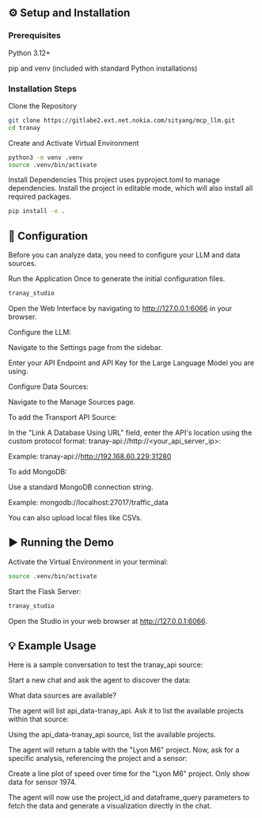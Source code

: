 ## ⚙️ Setup and Installation
### Prerequisites
Python 3.12+

pip and venv (included with standard Python installations)

### Installation Steps
Clone the Repository

```Bash
git clone https://gitlabe2.ext.net.nokia.com/sityang/mcp_llm.git
cd tranay
```
Create and Activate Virtual Environment


```Bash
python3 -m venv .venv
source .venv/bin/activate
```
Install Dependencies
This project uses pyproject.toml to manage dependencies. Install the project in editable mode, which will also install all required packages.

```Bash
pip install -e .
```
## 🔧 Configuration
Before you can analyze data, you need to configure your LLM and data sources.

Run the Application Once to generate the initial configuration files.


```Bash
tranay_studio
```
Open the Web Interface by navigating to http://127.0.0.1:6066 in your browser.

Configure the LLM:

Navigate to the Settings page from the sidebar.

Enter your API Endpoint and API Key for the Large Language Model you are using.

Configure Data Sources:

Navigate to the Manage Sources page.

To add the Transport API Source:

In the "Link A Database Using URL" field, enter the API's location using the custom protocol format: tranay-api://http://<your_api_server_ip>:<port>

Example: tranay-api://http://192.168.60.229:31280

To add MongoDB:

Use a standard MongoDB connection string.

Example: mongodb://localhost:27017/traffic_data

You can also upload local files like CSVs.

## ▶️ Running the Demo
Activate the Virtual Environment in your terminal:

```Bash
source .venv/bin/activate
```
Start the Flask Server:

```Bash
tranay_studio
```
Open the Studio in your web browser at http://127.0.0.1:6066.

## 💡 Example Usage
Here is a sample conversation to test the tranay_api source:

Start a new chat and ask the agent to discover the data:

What data sources are available?

The agent will list api_data-tranay_api. Ask it to list the available projects within that source:

Using the api_data-tranay_api source, list the available projects.

The agent will return a table with the "Lyon M6" project. Now, ask for a specific analysis, referencing the project and a sensor:

Create a line plot of speed over time for the "Lyon M6" project. Only show data for sensor 1974.

The agent will now use the project_id and dataframe_query parameters to fetch the data and generate a visualization directly in the chat.